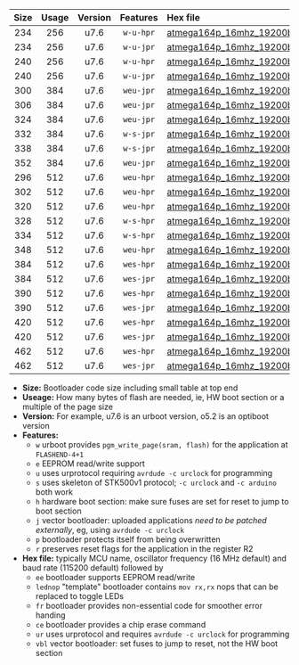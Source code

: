 |Size|Usage|Version|Features|Hex file|
|:-:|:-:|:-:|:-:|:--|
|234|256|u7.6|`w-u-hpr`|[atmega164p_16mhz_19200bps_ur.hex](https://raw.githubusercontent.com/stefanrueger/urboot/main//atmega164p_16mhz_19200bps_ur.hex)|
|234|256|u7.6|`w-u-jpr`|[atmega164p_16mhz_19200bps_ur_vbl.hex](https://raw.githubusercontent.com/stefanrueger/urboot/main//atmega164p_16mhz_19200bps_ur_vbl.hex)|
|240|256|u7.6|`w-u-hpr`|[atmega164p_16mhz_19200bps_lednop_ur.hex](https://raw.githubusercontent.com/stefanrueger/urboot/main//atmega164p_16mhz_19200bps_lednop_ur.hex)|
|240|256|u7.6|`w-u-jpr`|[atmega164p_16mhz_19200bps_lednop_ur_vbl.hex](https://raw.githubusercontent.com/stefanrueger/urboot/main//atmega164p_16mhz_19200bps_lednop_ur_vbl.hex)|
|300|384|u7.6|`weu-jpr`|[atmega164p_16mhz_19200bps_ee_ur_vbl.hex](https://raw.githubusercontent.com/stefanrueger/urboot/main//atmega164p_16mhz_19200bps_ee_ur_vbl.hex)|
|306|384|u7.6|`weu-jpr`|[atmega164p_16mhz_19200bps_ee_lednop_ur_vbl.hex](https://raw.githubusercontent.com/stefanrueger/urboot/main//atmega164p_16mhz_19200bps_ee_lednop_ur_vbl.hex)|
|324|384|u7.6|`weu-jpr`|[atmega164p_16mhz_19200bps_ee_lednop_fr_ur_vbl.hex](https://raw.githubusercontent.com/stefanrueger/urboot/main//atmega164p_16mhz_19200bps_ee_lednop_fr_ur_vbl.hex)|
|332|384|u7.6|`w-s-jpr`|[atmega164p_16mhz_19200bps_vbl.hex](https://raw.githubusercontent.com/stefanrueger/urboot/main//atmega164p_16mhz_19200bps_vbl.hex)|
|338|384|u7.6|`w-s-jpr`|[atmega164p_16mhz_19200bps_lednop_vbl.hex](https://raw.githubusercontent.com/stefanrueger/urboot/main//atmega164p_16mhz_19200bps_lednop_vbl.hex)|
|352|384|u7.6|`weu-jpr`|[atmega164p_16mhz_19200bps_ee_lednop_fr_ce_ur_vbl.hex](https://raw.githubusercontent.com/stefanrueger/urboot/main//atmega164p_16mhz_19200bps_ee_lednop_fr_ce_ur_vbl.hex)|
|296|512|u7.6|`weu-hpr`|[atmega164p_16mhz_19200bps_ee_ur.hex](https://raw.githubusercontent.com/stefanrueger/urboot/main//atmega164p_16mhz_19200bps_ee_ur.hex)|
|302|512|u7.6|`weu-hpr`|[atmega164p_16mhz_19200bps_ee_lednop_ur.hex](https://raw.githubusercontent.com/stefanrueger/urboot/main//atmega164p_16mhz_19200bps_ee_lednop_ur.hex)|
|320|512|u7.6|`weu-hpr`|[atmega164p_16mhz_19200bps_ee_lednop_fr_ur.hex](https://raw.githubusercontent.com/stefanrueger/urboot/main//atmega164p_16mhz_19200bps_ee_lednop_fr_ur.hex)|
|328|512|u7.6|`w-s-hpr`|[atmega164p_16mhz_19200bps.hex](https://raw.githubusercontent.com/stefanrueger/urboot/main//atmega164p_16mhz_19200bps.hex)|
|334|512|u7.6|`w-s-hpr`|[atmega164p_16mhz_19200bps_lednop.hex](https://raw.githubusercontent.com/stefanrueger/urboot/main//atmega164p_16mhz_19200bps_lednop.hex)|
|348|512|u7.6|`weu-hpr`|[atmega164p_16mhz_19200bps_ee_lednop_fr_ce_ur.hex](https://raw.githubusercontent.com/stefanrueger/urboot/main//atmega164p_16mhz_19200bps_ee_lednop_fr_ce_ur.hex)|
|384|512|u7.6|`wes-hpr`|[atmega164p_16mhz_19200bps_ee.hex](https://raw.githubusercontent.com/stefanrueger/urboot/main//atmega164p_16mhz_19200bps_ee.hex)|
|384|512|u7.6|`wes-jpr`|[atmega164p_16mhz_19200bps_ee_vbl.hex](https://raw.githubusercontent.com/stefanrueger/urboot/main//atmega164p_16mhz_19200bps_ee_vbl.hex)|
|390|512|u7.6|`wes-hpr`|[atmega164p_16mhz_19200bps_ee_lednop.hex](https://raw.githubusercontent.com/stefanrueger/urboot/main//atmega164p_16mhz_19200bps_ee_lednop.hex)|
|390|512|u7.6|`wes-jpr`|[atmega164p_16mhz_19200bps_ee_lednop_vbl.hex](https://raw.githubusercontent.com/stefanrueger/urboot/main//atmega164p_16mhz_19200bps_ee_lednop_vbl.hex)|
|420|512|u7.6|`wes-hpr`|[atmega164p_16mhz_19200bps_ee_lednop_fr.hex](https://raw.githubusercontent.com/stefanrueger/urboot/main//atmega164p_16mhz_19200bps_ee_lednop_fr.hex)|
|420|512|u7.6|`wes-jpr`|[atmega164p_16mhz_19200bps_ee_lednop_fr_vbl.hex](https://raw.githubusercontent.com/stefanrueger/urboot/main//atmega164p_16mhz_19200bps_ee_lednop_fr_vbl.hex)|
|462|512|u7.6|`wes-hpr`|[atmega164p_16mhz_19200bps_ee_lednop_fr_ce.hex](https://raw.githubusercontent.com/stefanrueger/urboot/main//atmega164p_16mhz_19200bps_ee_lednop_fr_ce.hex)|
|462|512|u7.6|`wes-jpr`|[atmega164p_16mhz_19200bps_ee_lednop_fr_ce_vbl.hex](https://raw.githubusercontent.com/stefanrueger/urboot/main//atmega164p_16mhz_19200bps_ee_lednop_fr_ce_vbl.hex)|

- **Size:** Bootloader code size including small table at top end
- **Useage:** How many bytes of flash are needed, ie, HW boot section or a multiple of the page size
- **Version:** For example, u7.6 is an urboot version, o5.2 is an optiboot version
- **Features:**
  + `w` urboot provides `pgm_write_page(sram, flash)` for the application at `FLASHEND-4+1`
  + `e` EEPROM read/write support
  + `u` uses urprotocol requiring `avrdude -c urclock` for programming
  + `s` uses skeleton of STK500v1 protocol; `-c urclock` and `-c arduino` both work
  + `h` hardware boot section: make sure fuses are set for reset to jump to boot section
  + `j` vector bootloader: uploaded applications *need to be patched externally*, eg, using `avrdude -c urclock`
  + `p` bootloader protects itself from being overwritten
  + `r` preserves reset flags for the application in the register R2
- **Hex file:** typically MCU name, oscillator frequency (16 MHz default) and baud rate (115200 default) followed by
  + `ee` bootloader supports EEPROM read/write
  + `lednop` "template" bootloader contains `mov rx,rx` nops that can be replaced to toggle LEDs
  + `fr` bootloader provides non-essential code for smoother error handing
  + `ce` bootloader provides a chip erase command
  + `ur` uses urprotocol and requires `avrdude -c urclock` for programming
  + `vbl` vector bootloader: set fuses to jump to reset, not the HW boot section

